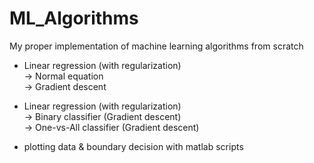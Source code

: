 # ML_Algorithms
My proper implementation of machine learning algorithms from scratch


- Linear regression (with regularization) <br />
  -> Normal equation <br />
  -> Gradient descent <br />
 
- Linear regression (with regularization) <br />
  -> Binary classifier (Gradient descent) <br />
  -> One-vs-All classifier (Gradient descent) <br />

+ plotting data & boundary decision with matlab scripts
